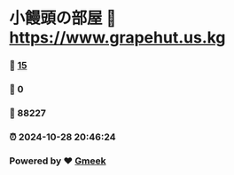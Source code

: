 # 小饅頭の部屋 :link: https://www.grapehut.us.kg 
### :page_facing_up: [15](https://www.grapehut.us.kg/tag.html) 
### :speech_balloon: 0 
### :hibiscus: 88227 
### :alarm_clock: 2024-10-28 20:46:24 
### Powered by :heart: [Gmeek](https://github.com/Meekdai/Gmeek)
